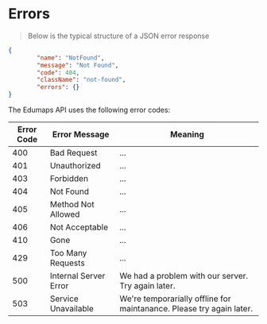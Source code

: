 
# Errors

> Below is the typical structure of a JSON error response

```json
{
        "name": "NotFound",
        "message": "Not Found",
        "code": 404,
        "className": "not-found",
        "errors": {}
}
```

The Edumaps API uses the following error codes:


Error Code | Error Message | Meaning
---------- | ------------- | -------
400 | Bad Request | ...
401 | Unauthorized | ...
403 | Forbidden | ...
404 | Not Found | ...
405 | Method Not Allowed | ...
406 | Not Acceptable | ...
410 | Gone | ...
429 | Too Many Requests | ...
500 | Internal Server Error | We had a problem with our server. Try again later.
503 | Service Unavailable | We're temporarially offline for maintanance. Please try again later.


